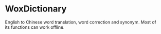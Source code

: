 # WoxDictionary
English to Chinese word translation, word correction and synonym. Most of its functions can work offline.
